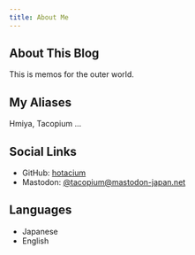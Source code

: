 ```yaml
---
title: About Me
---
```


## About This Blog
This is memos for the outer world.

## My Aliases
Hmiya, Tacopium ...

## Social Links
- GitHub: [hotacium](https://github.com/hotacium)
- Mastodon: [@tacopium@mastodon-japan.net](https://mastodon-japan.net/@tacopium)

## Languages
- Japanese
- English